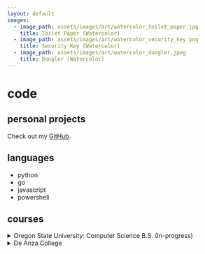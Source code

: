 ```yaml
---
layout: default
images:
  - image_path: assets/images/art/watercolor_toilet_paper.jpg
    title: Toilet Paper (Watercolor)
  - image_path: assets/images/art/watercolor_security_key.png
    title: Security Key (Watercolor)
  - image_path: assets/images/art/watercolor_doogler.jpeg
    title: Doogler (Watercolor)
---
```


# code

## personal projects
Check out my [GitHub](https://github.com/umjennifer/).

## languages
- python
- go
- javascript
- powershell

## courses
<details>
  <summary>Oregon State University: Computer Science B.S. (In-progress)</summary>
  ✅ CS 161 INTRODUCTION TO COMPUTER SCIENCE I<br>
  ✅ CS 162 INTRODUCTION TO COMPUTER SCIENCE II<br>
  ✅ CS 225 DISCRETE STRUCTURES IN COMPUTER SCIENCE<br>
  ⬜ CS 261 DATA STRUCTURES<br>
  ⬜ CS 271 COMPUTER ARCHITECTURE AND ASSEMBLY LANGUAGE<br>
  ✅ CS 290 WEB DEVELOPMENT<br>
  ⬜ CS 325 ANALYSIS OF ALGORITHMS<br>
  ⬜ CS 340 INTRODUCTION TO DATABASES<br>
  ⬜ CS 344 OPERATING SYSTEMS I<br>
  ⬜ CS 361 SOFTWARE ENGINEERING I<br>
  ⬜ CS 362 SOFTWARE ENGINEERING II<br>
  ⬜ CS 467 ONLINE CAPSTONE PROJECT
</details>
<details>
  <summary>De Anza College</summary>
  ✅ CIS 22A BEGINNING PROGRAMMING METHODOLOGIES IN C++<br>
  ✅ CIS 22B INTERMEDIATE PROGRAMMING METHODOLOGIES IN C++<br>
</details>
<br>
